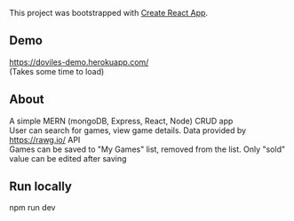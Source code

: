 This project was bootstrapped with [Create React App](https://github.com/facebook/create-react-app).

## Demo

https://doviles-demo.herokuapp.com/ <br/>
(Takes some time to load)

## About

A simple MERN (mongoDB, Express, React, Node) CRUD app <br/>
User can search for games, view game details. 
Data provided by https://rawg.io/ API <br/>
Games can be saved to "My Games" list, removed from the list. Only "sold" value can be edited after saving

## Run locally

npm run dev
